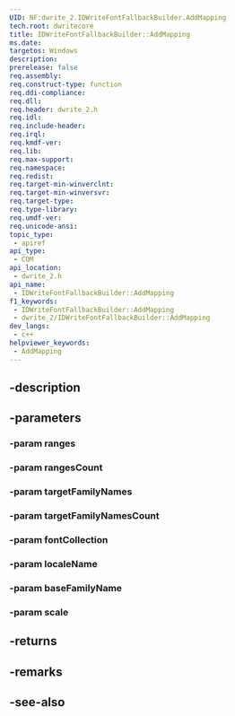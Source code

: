 ```yaml
---
UID: NF:dwrite_2.IDWriteFontFallbackBuilder.AddMapping
tech.root: dwritecore
title: IDWriteFontFallbackBuilder::AddMapping
ms.date: 
targetos: Windows
description: 
prerelease: false
req.assembly: 
req.construct-type: function
req.ddi-compliance: 
req.dll: 
req.header: dwrite_2.h
req.idl: 
req.include-header: 
req.irql: 
req.kmdf-ver: 
req.lib: 
req.max-support: 
req.namespace: 
req.redist: 
req.target-min-winverclnt: 
req.target-min-winversvr: 
req.target-type: 
req.type-library: 
req.umdf-ver: 
req.unicode-ansi: 
topic_type:
 - apiref
api_type:
 - COM
api_location:
 - dwrite_2.h
api_name:
 - IDWriteFontFallbackBuilder::AddMapping
f1_keywords:
 - IDWriteFontFallbackBuilder::AddMapping
 - dwrite_2/IDWriteFontFallbackBuilder::AddMapping
dev_langs:
 - c++
helpviewer_keywords:
 - AddMapping
---
```


## -description

## -parameters

### -param ranges

### -param rangesCount

### -param targetFamilyNames

### -param targetFamilyNamesCount

### -param fontCollection

### -param localeName

### -param baseFamilyName

### -param scale

## -returns

## -remarks

## -see-also

